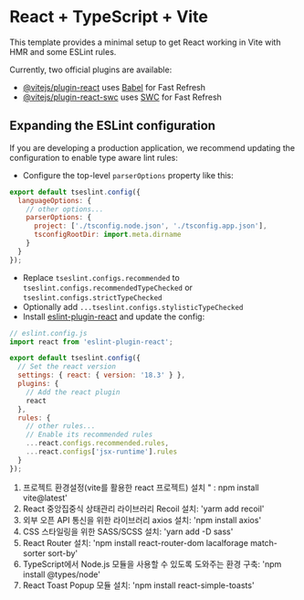 # React + TypeScript + Vite

This template provides a minimal setup to get React working in Vite with HMR and some ESLint rules.

Currently, two official plugins are available:

- [@vitejs/plugin-react](https://github.com/vitejs/vite-plugin-react/blob/main/packages/plugin-react/README.md) uses [Babel](https://babeljs.io/) for Fast Refresh
- [@vitejs/plugin-react-swc](https://github.com/vitejs/vite-plugin-react-swc) uses [SWC](https://swc.rs/) for Fast Refresh

## Expanding the ESLint configuration

If you are developing a production application, we recommend updating the configuration to enable type aware lint rules:

- Configure the top-level `parserOptions` property like this:

```js
export default tseslint.config({
  languageOptions: {
    // other options...
    parserOptions: {
      project: ['./tsconfig.node.json', './tsconfig.app.json'],
      tsconfigRootDir: import.meta.dirname
    }
  }
});
```

- Replace `tseslint.configs.recommended` to `tseslint.configs.recommendedTypeChecked` or `tseslint.configs.strictTypeChecked`
- Optionally add `...tseslint.configs.stylisticTypeChecked`
- Install [eslint-plugin-react](https://github.com/jsx-eslint/eslint-plugin-react) and update the config:

```js
// eslint.config.js
import react from 'eslint-plugin-react';

export default tseslint.config({
  // Set the react version
  settings: { react: { version: '18.3' } },
  plugins: {
    // Add the react plugin
    react
  },
  rules: {
    // other rules...
    // Enable its recommended rules
    ...react.configs.recommended.rules,
    ...react.configs['jsx-runtime'].rules
  }
});
```

1. 프로젝트 환경설정(vite를 활용한 react 프로젝트) 설치 " : npm install vite@latest' <br/>
2. React 중앙집중식 상태관리 라이브러리 Recoil 설치: 'yarm add recoil' <br/>
3. 외부 오픈 API 통신을 위한 라이브러리 axios 설치: 'npm install axios' <br/>
4. CSS 스타일링을 위한 SASS/SCSS 설치: 'yarn add -D sass' <br/>
5. React Router 설치: 'npm install react-router-dom lacalforage match-sorter sort-by' <br/>
6. TypeScript에서 Node.js 모듈을 사용할 수 있도록 도와주는 환경 구축: 'npm install @types/node' <br/>
7. React Toast Popup 모듈 설치: 'npm install react-simple-toasts' <br/>
